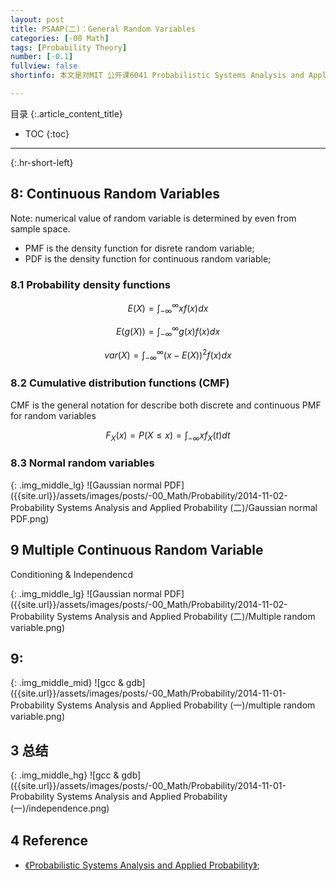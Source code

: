 ```yaml
---
layout: post
title: PSAAP(二)：General Random Variables
categories: [-00 Math]
tags: [Probability Theory]
number: [-0.1]
fullview: false
shortinfo: 本文是对MIT 公开课6041 Probabilistic Systems Analysis and Applied Probability 的总结。

---
```

目录
{:.article_content_title}


* TOC
{:toc}

---
{:.hr-short-left}


## 8:  Continuous Random Variables ##

Note: numerical value of random variable is determined by even from sample space.

- PMF is the density function for disrete random variable;
- PDF is the density function for continuous random variable;

### 8.1 Probability density functions

$$E(X) = \int_{-\infty}^{\infty} xf(x)dx $$

$$E(g(X)) = \int_{-\infty}^{\infty} g(x)f(x)dx $$

$$var(X) = \int_{-\infty}^{\infty} (x-E(X))^2f(x)dx $$

### 8.2 Cumulative distribution functions (CMF)

CMF is the general notation for describe both discrete and continuous PMF for random variables

$$F_X(x) = P(X \le x) = \int_{-\infty}x f_X(t)dt $$

### 8.3 Normal random variables

{: .img_middle_lg}
![Gaussian normal PDF]({{site.url}}/assets/images/posts/-00_Math/Probability/2014-11-02-Probability Systems Analysis and Applied Probability (二)/Gaussian normal PDF.png)

## 9 Multiple Continuous Random Variable

Conditioning & Independencd

{: .img_middle_lg}
![Gaussian normal PDF]({{site.url}}/assets/images/posts/-00_Math/Probability/2014-11-02-Probability Systems Analysis and Applied Probability (二)/Multiple random variable.png)


## 9: 


{: .img_middle_mid}
![gcc & gdb]({{site.url}}/assets/images/posts/-00_Math/Probability/2014-11-01-Probability Systems Analysis and Applied Probability (一)/multiple random variable.png)




## 3 总结 ##

{: .img_middle_hg}
![gcc & gdb]({{site.url}}/assets/images/posts/-00_Math/Probability/2014-11-01-Probability Systems Analysis and Applied Probability (一)/independence.png)

## 4 Reference ##

- [《Probabilistic Systems Analysis and Applied Probability》](https://ocw.mit.edu/courses/electrical-engineering-and-computer-science/6-041sc-probabilistic-systems-analysis-and-applied-probability-fall-2013/); 




